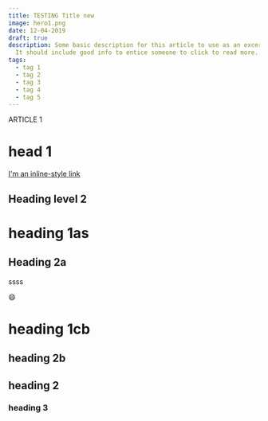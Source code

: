 ```yaml
---
title: TESTING Title new
image: hero1.png
date: 12-04-2019
draft: true
description: Some basic description for this article to use as an excerpt.
  It should include good info to entice someone to click to read more.
tags:
  - tag 1
  - tag 2
  - tag 3
  - tag 4
  - tag 5
---
```


ARTICLE 1

# head 1

[I'm an inline-style link](https://www.google.com)

## Heading level 2

<!--
![Image Test](@/assets/hero1.png) -->

# heading 1as

## Heading 2a

ssss

:smile:

# heading 1cb

## heading 2b

## heading 2

### heading 3
